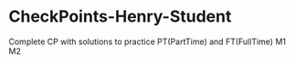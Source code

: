 # CheckPoints-Henry-Student
Complete CP with solutions to practice
PT(PartTime) and FT(FullTime)
M1
M2

